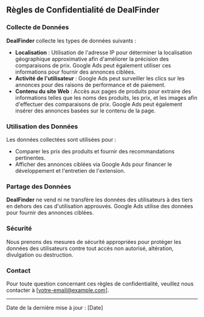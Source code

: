 ## Règles de Confidentialité de DealFinder

### Collecte de Données

**DealFinder** collecte les types de données suivants :
- **Localisation** : Utilisation de l'adresse IP pour déterminer la localisation géographique approximative afin d'améliorer la précision des comparaisons de prix. Google Ads peut également utiliser ces informations pour fournir des annonces ciblées.
- **Activité de l'utilisateur** : Google Ads peut surveiller les clics sur les annonces pour des raisons de performance et de paiement.
- **Contenu du site Web** : Accès aux pages de produits pour extraire des informations telles que les noms des produits, les prix, et les images afin d'effectuer des comparaisons de prix. Google Ads peut également insérer des annonces basées sur le contenu de la page.

### Utilisation des Données

Les données collectées sont utilisées pour :
- Comparer les prix des produits et fournir des recommandations pertinentes.
- Afficher des annonces ciblées via Google Ads pour financer le développement et l'entretien de l'extension.

### Partage des Données

**DealFinder** ne vend ni ne transfère les données des utilisateurs à des tiers en dehors des cas d'utilisation approuvés. Google Ads utilise des données pour fournir des annonces ciblées.

### Sécurité

Nous prenons des mesures de sécurité appropriées pour protéger les données des utilisateurs contre tout accès non autorisé, altération, divulgation ou destruction.

### Contact

Pour toute question concernant ces règles de confidentialité, veuillez nous contacter à [votre-email@example.com].

---

Date de la dernière mise à jour : [Date]
